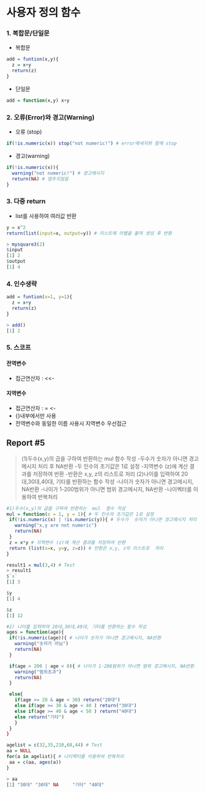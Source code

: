 # 사용자 정의 함수
### 1. 복합문/단일문
- 복합문
```R
add = funtion(x,y){
  z = x+y
  return(z)
}
```
- 단일문
```R
add = function(x,y) x+y
```

### 2. 오류(Error)와 경고(Warning)
- 오류 (stop)
```R
if(!is.numeric(x)) stop("not numeric!") # error메세지와 함께 stop
```

- 경고(warning)
```R
if(!is.numeric(x)){
  warning("not numeric!") # 경고메시지
  return(NA) # 멈추지않음
}
```

### 3. 다중 return
- list를 사용하여 여러값 반환
```R
y = x^2
return(list(input=x, output=y)) # 리스트에 라벨을 붙여 생성 후 반환

> mysquare3(2)
$input
[1] 2
$output
[1] 4
```

### 4. 인수생략
```R
add = funtion(x=1, y=1){
  z = x+y
  return(z)
}

> add()
[1] 2
```

### 5. 스코프
#### 전역변수
- 접근연산자 : <<-

#### 지역변수
- 접근연산자 : = <-
- {}내부에서만 사용
- 전역변수와 동일한 이름 사용시 지역변수 우선접근

## Report #5
>(1)두수(x,y)의 곱을 구하여 반환하는  mul  함수 작성
  -두수가  숫자가 아니면 경고메시지 처리 후 NA반환
  -두 인수의 초기값은 1로 설정
  -지역변수 (z)에 계산 결과를 저장하여 반환
 -반환은 x,y, z의 리스트로  처리
(2)나이를 입력하여 20대,30대,40대, 기타를 반환하는 함수 작성
 -나이가 숫자가 아니면 경고메시지, NA반환
 -나이가 1-200범위가 아니면 범위 경고메시지, NA반환
 -나이벡터를 이용하여 반복처리

 ```R
 #1)두수(x,y)의 곱을 구하여 반환하는  mul  함수 작성
mul = function(x = 1, y = 1){ # 두 인수의 초기값은 1로 설정
  if(!is.numeric(x) | !is.numeric(y)){ # 두수가  숫자가 아니면 경고메시지 처리 후 NA반환
    warning("x,y are not numeric")
    return(NA)
  }
  z = x*y # 지역변수 (z)에 계산 결과를 저장하여 반환
  return (list(x=x, y=y, z=z)) # 반환은 x,y, z의 리스트로  처리
}

result1 = mul(3,4) # Test
> result1
$`x`
[1] 3

$y
[1] 4

$z
[1] 12
 ```

 ```R
 #2) 나이를 입력하여 20대,30대,40대, 기타를 반환하는 함수 작성
ages = function(age){
  if(!is.numeric(age)){ # 나이가 숫자가 아니면 경고메시지, NA반환
    warning("숫자가 아님")
    return(NA)
  }

  if(age > 200 | age < 0){ # 나이가 1-200범위가 아니면 범위 경고메시지, NA반환
    warning("범위초과")
    return(NA)
  }

  else{
    if(age >= 20 & age < 30) return("20대")
    else if(age >= 30 & age < 40 ) return("30대")
    else if(age >= 40 & age < 50 ) return("40대")
    else return("기타")
    }
  }
}

agelist = c(32,35,210,68,44) # Test
aa = NULL
for(a in agelist){ # 나이벡터를 이용하여 반복처리
  aa = c(aa, ages(a))
}

> aa
[1] "30대" "30대" NA     "기타" "40대"  
 ```
